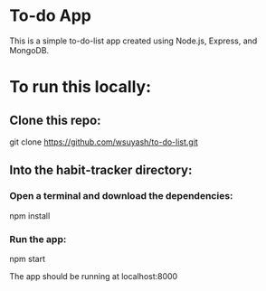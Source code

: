 # To-do App
This is a simple to-do-list app created using Node.js, Express, and MongoDB.

# To run this locally:
## Clone this repo:
git clone https://github.com/wsuyash/to-do-list.git

## Into the habit-tracker directory:
### Open a terminal and download the dependencies:
npm install

### Run the app:
npm start

The app should be running at localhost:8000
